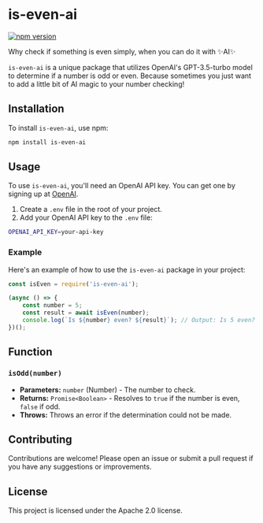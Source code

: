 # is-even-ai

[![npm version](https://badge.fury.io/js/is-odd-ai.svg)](https://badge.fury.io/js/is-odd-ai)

Why check if something is even simply, when you can do it with ✨AI✨

`is-even-ai` is a unique package that utilizes OpenAI's GPT-3.5-turbo model to determine if a number is odd or even. Because sometimes you just want to add a little bit of AI magic to your number checking!

## Installation

To install `is-even-ai`, use npm:

```sh
npm install is-even-ai
```

## Usage

To use `is-even-ai`, you'll need an OpenAI API key. You can get one by signing up at [OpenAI](https://beta.openai.com/signup/).

1. Create a `.env` file in the root of your project.
2. Add your OpenAI API key to the `.env` file:

```sh
OPENAI_API_KEY=your-api-key
```

### Example

Here's an example of how to use the `is-even-ai` package in your project:

```javascript
const isEven = require('is-even-ai');

(async () => {
    const number = 5;
    const result = await isEven(number);
    console.log(`Is ${number} even? ${result}`); // Output: Is 5 even? false
})();
```

## Function

### `isOdd(number)`

- **Parameters:** `number` (Number) - The number to check.
- **Returns:** `Promise<Boolean>` - Resolves to `true` if the number is even, `false` if odd.
- **Throws:** Throws an error if the determination could not be made.

## Contributing

Contributions are welcome! Please open an issue or submit a pull request if you have any suggestions or improvements.

## License

This project is licensed under the Apache 2.0 license.


